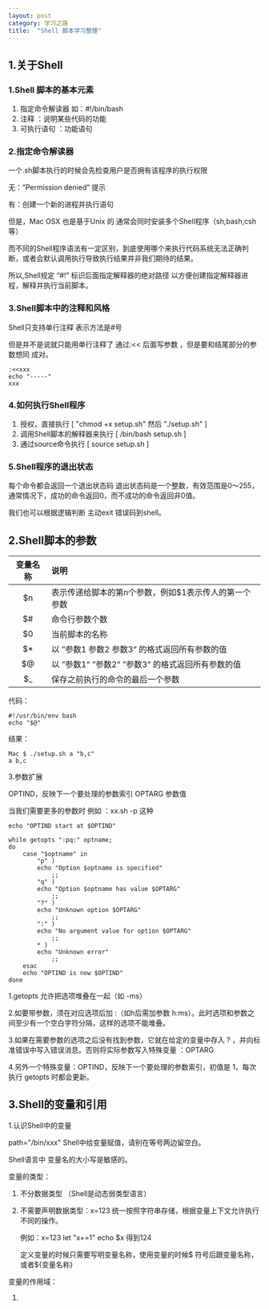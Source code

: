 ```yaml
---
layout: post
category: 学习之路
title:  "Shell 脚本学习整理" 
---
```


## 1.关于Shell

### 1.Shell 脚本的基本元素

1. 指定命令解读器  如：#!/bin/bash
2. 注释 ：说明某些代码的功能
3. 可执行语句 ：功能语句

### 2.指定命令解读器

一个.sh脚本执行的时候会先检查用户是否拥有该程序的执行权限

无：”Permission denied“ 提示

有：创建一个新的进程并执行语句

但是，Mac OSX 也是基于Unix 的 通常会同时安装多个Shell程序（sh,bash,csh等）

而不同的Shell程序语法有一定区别，到底使用哪个来执行代码系统无法正确判断，或者会默认调用执行导致执行结果并非我们期待的结果。

所以,Shell规定 “#!” 标识后面指定解释器的绝对路径 以方便创建指定解释器进程，解释并执行当前脚本。

### 3.Shell脚本中的注释和风格

Shell只支持单行注释 表示方法是#号

但是并不是说就只能用单行注释了 通过:<< 后面写参数 ，但是要和结尾部分的参数想同 成对。

```
:<<xxx
echo "-----"
xxx
```

### 4.如何执行Shell程序

1. 授权，直接执行 [ "chmod +x setup.sh"  然后  "./setup.sh" ]
2. 调用Shell脚本的解释器来执行 [ /bin/bash setup.sh ]
3. 通过source命令执行 [ source setup.sh ]

### 5.Shell程序的退出状态

每个命令都会返回一个退出状态码 退出状态码是一个整数，有效范围是0～255，通常情况下，成功的命令返回0，而不成功的命令返回非0值。

我们也可以根据逻辑判断 主动exit 错误码到shell。

## 2.Shell脚本的参数

| 变量名称 | 说明                              |
| :--: | :------------------------------ |
|  $n  | 表示传递给脚本的第n个参数，例如$1表示传人的第一个参数    |
|  $#  | 命令行参数个数                         |
|  $0  | 当前脚本的名称                         |
|  $*  | 以 ”参数1 参数2 参数3“ 的格式返回所有参数的值     |
|  $@  | 以 ”参数1“ ”参数2“ ”参数3“ 的格式返回所有参数的值 |
|  $_  | 保存之前执行的命令的最后一个参数                |

代码：

```
#!/usr/bin/env bash
echo "$@"
```

结果：

```
Mac $ ./setup.sh a "b,c"
a b,c
```

3.参数扩展

OPTIND，反映下一个要处理的参数索引  OPTARG 参数值

当我们需要更多的参数时 例如 ：xx.sh -p 这种

```
echo "OPTIND start at $OPTIND"

while getopts ":pq:" optname; 
do
	case "$optname" in
		"p" )
		echo "Option $optname is specified"
			;;
		"q" )
		echo "Option $optname has value $OPTARG"
			;;
		"?" )
		echo "Unknown option $OPTARG"
			;;
		":" )
		echo "No argument value for option $OPTARG"
			;;		
		* )
		echo "Unknown error"
			;;		
	esac
	echo "OPTIND is now $OPTIND"
done
```

1.getopts 允许把选项堆叠在一起（如 -ms）

2.如要带参数，须在对应选项后加 :（如h后需加参数 h:ms）。此时选项和参数之间至少有一个空白字符分隔，这样的选项不能堆叠。

3.如果在需要参数的选项之后没有找到参数，它就在给定的变量中存入 ? ，并向标准错误中写入错误消息。否则将实际参数写入特殊变量 ：OPTARG

4.另外一个特殊变量：OPTIND，反映下一个要处理的参数索引，初值是 1，每次执行 getopts 时都会更新。

## 3.Shell的变量和引用

1.认识Shell中的变量

path="/bin/xxx"    Shell中给变量赋值，请别在等号两边留空白。

Shell语言中 变量名的大小写是敏感的。

变量的类型：

1. 不分数据类型 （Shell是动态弱类型语言）

2. 不需要声明数据类型：x=123   统一按照字符串存储，根据变量上下文允许执行不同的操作。

   例如：x=123    let "x+=1"   echo $x  得到124

   定义变量的时候只需要写明变量名称，使用变量的时候$ 符号后跟变量名称，或者${变量名称}

变量的作用域：

1. ​